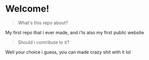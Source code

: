 # Welcome!

> What's this repo about?

My first repo that i ever made, and i'ts also my first public website

> Should i contribute to it?

Well your choice i guess, you can made crazy shit with it lol

